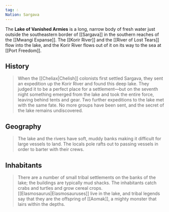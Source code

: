 ```yaml
---
tag: 💧
Nation: Sargava
---
```

> 
The **Lake of Vanished Armies** is a long, narrow body of fresh water just outside the southeastern border of [[Sargava]] in the southern reaches of the [[Mwangi Expanse]]. The [[Korir River]] and the [[River of Lost Tears]] flow into the lake, and the Korir River flows out of it on its way to the sea at [[Port Freedom]].



## History

> When the [[Cheliax|Chelish]] colonists first settled Sargava, they sent an expedition up the Korir River and found this deep lake. They judged it to be a perfect place for a settlement—but on the seventh night something emerged from the lake and took the entire force, leaving behind tents and gear. Two further expeditions to the lake met with the same fate. No more groups have been sent, and the secret of the lake remains undiscovered.


## Geography

> The lake and the rivers have soft, muddy banks making it difficult for large vessels to land. The locals pole rafts out to passing vessels in order to barter with their crews.


## Inhabitants

> There are a number of small tribal settlements on the banks of the lake; the buildings are typically mud shacks. The inhabitants catch crabs and turtles and grow cereal crops. 
[[Elasmosaurus|Elasmosauruses]] live in the lake, and tribal legends say that they are the offspring of [[Aomak]], a mighty monster that lairs within the depths.








